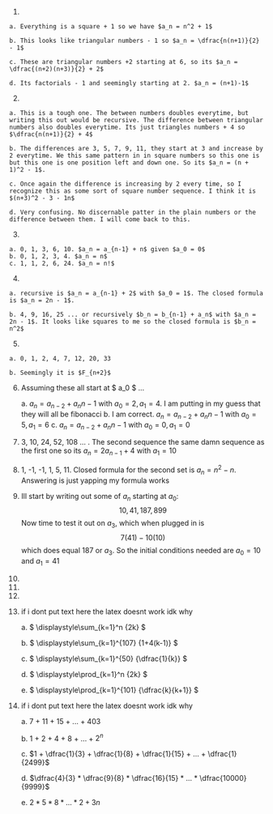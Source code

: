 1.

	a. Everything is a square + 1 so we have $a_n = n^2 + 1$

	b. This looks like triangular numbers - 1 so $a_n = \dfrac{n(n+1)}{2} - 1$

	c. These are triangular numbers +2 starting at 6, so its $a_n = \dfrac{(n+2)(n+3)}{2} + 2$

	d. Its factorials - 1 and seemingly starting at 2. $a_n = (n+1)-1$ 
2.

	a. This is a tough one. The between numbers doubles everytime, but writing this out would be recursive. The difference between triangular numbers also doubles everytime. Its just triangles numbers + 4 so $\dfrac{n(n+1)}{2} + 4$
	
	b. The differences are 3, 5, 7, 9, 11, they start at 3 and increase by 2 everytime. We this same pattern in in square numbers so this one is but this one is one position left and down one. So its $a_n = (n + 1)^2 - 1$.

	c. Once again the difference is increasing by 2 every time, so I recognize this as some sort of square number sequence. I think it is $(n+3)^2 - 3 - 1n$

	d. Very confusing. No discernable patter in the plain numbers or the difference between them. I will come back to this.

3.

	a. 0, 1, 3, 6, 10. $a_n = a_{n-1} + n$ given $a_0 = 0$
	b. 0, 1, 2, 3, 4. $a_n = n$
	c. 1, 1, 2, 6, 24. $a_n = n!$
4.

	a. recursive is $a_n = a_{n-1} + 2$ with $a_0 = 1$. The closed formula is $a_n = 2n - 1$.

	b. 4, 9, 16, 25 ... or recursively $b_n = b_{n-1} + a_n$ with $a_n = 2n - 1$. It looks like squares to me so the closed formula is $b_n = n^2$
5.

	a. 0, 1, 2, 4, 7, 12, 20, 33

	b. Seemingly it is $F_{n+2}$

6. Assuming these all start at $ a_0 $ ...

	a. $a_n = a_{n-2} + a_n{n-1}$ with $a_0 = 2, a_1 = 4$. I am putting in my guess that they will all be fibonacci
	b. I am correct. $a_n = a_{n-2} + a_n{n-1}$ with $a_0 = 5, a_1 = 6$ 
	c. $a_n = a_{n-2} + a_n{n-1}$ with $a_0 = 0, a_1 = 0$

7. 3, 10, 24, 52, 108 ... . The second sequence the same damn sequence as the first one so its $a_n = 2a_{n-1} + 4$ with $a_1 = 10$

8. 1, -1, -1, 1, 5, 11. Closed formula for the second set is $a_n = n^2 - n$. Answering is just yapping my formula works

9. Ill start by writing out some of $a_n$ starting at $a_0$: $$ 10, 41, 187, 899 $$
Now time to test it out on $a_3$, which when plugged in is $$7(41) - 10(10)$$ which does equal 187 or $a_3$. So the initial conditions needed are $a_0 = 10$ and $a_1 = 41$

10.

11.

12.

13. if i dont put text here the latex doesnt work idk why

	a. $ \displaystyle\sum_{k=1}^n {2k} $

	b. $ \displaystyle\sum_{k=1}^{107} {1+4(k-1)} $

	c. $ \displaystyle\sum_{k=1}^{50} {\dfrac{1}{k}} $

	d. $ \displaystyle\prod_{k=1}^n {2k} $

	e. $ \displaystyle\prod_{k=1}^{101} {\dfrac{k}{k+1}} $

14. if i dont put text here the latex doesnt work idk why

	a. 7 + 11 + 15 + ... + 403

	b. 1 + 2 + 4 + 8 + ... + $2^n$

	c. $1 + \dfrac{1}{3} + \dfrac{1}{8} + \dfrac{1}{15} + ... + \dfrac{1}{2499}$ 

	d. $\dfrac{4}{3} * \dfrac{9}{8} * \dfrac{16}{15} * ... * \dfrac{10000}{9999}$

	e. $2 * 5 * 8 * ... * 2+3n$
